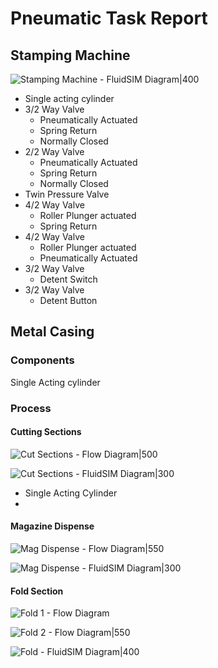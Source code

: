 
# Pneumatic Task Report 

## Stamping Machine

![Stamping Machine - FluidSIM Diagram|400](Stamping%20Machine%20-%20FluidSIM%20Diagram.png)

- Single acting cylinder
- 3/2 Way Valve 
	- Pneumatically Actuated 
	- Spring Return
	- Normally Closed
- 2/2 Way Valve 
	- Pneumatically Actuated 
	- Spring Return
	- Normally Closed
- Twin Pressure Valve
- 4/2 Way Valve
	- Roller Plunger actuated
	- Spring Return
- 4/2 Way Valve
	- Roller Plunger actuated
	- Pneumatically Actuated 
- 3/2 Way Valve
	- Detent Switch
- 3/2 Way Valve
	- Detent Button

## Metal Casing 

### Components

Single Acting cylinder  

### Process

#### Cutting Sections

![Cut Sections - Flow Diagram|500](Cut%20Sections%20-%20Flow%20Diagram.svg)

![Cut Sections - FluidSIM Diagram|300](Cut%20Sections%20-%20FluidSIM%20Diagram.png)

- Single Acting Cylinder
- 

#### Magazine Dispense

![Mag Dispense - Flow Diagram|550](Mag%20Dispense%20-%20Flow%20Diagram.svg)

![Mag Dispense - FluidSIM Diagram|300](Mag%20Dispense%20-%20FluidSIM%20Diagram.png)

#### Fold Section

![Fold 1 - Flow Diagram](Fold%201%20-%20Flow%20Diagram.svg)

![Fold 2 - Flow Diagram|550](Fold%202%20-%20Flow%20Diagram.svg)

![Fold - FluidSIM Diagram|400](Fold%20-%20FluidSIM%20Diagram.png)